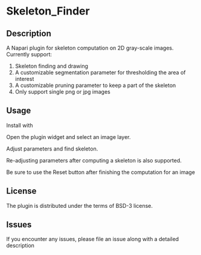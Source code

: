 # Skeleton_Finder

## Description
A Napari plugin for skeleton computation on 2D gray-scale images. Currently support:

1. Skeleton finding and drawing
2. A customizable segmentation parameter for thresholding the area of interest
3. A customizable pruning parameter to keep a part of the skeleton
4. Only support single png or jpg images


## Usage
Install with

Open the plugin widget and select an image layer.

Adjust parameters and find skeleton.

Re-adjusting parameters after computing a skeleton is also supported.

Be sure to use the Reset button after finishing the computation for an image

## License
The plugin is distributed under the terms of BSD-3 license.

## Issues
If you encounter any issues, please file an issue along with a detailed description